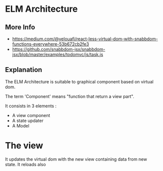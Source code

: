 # ELM Architecture

## More Info
- https://medium.com/@yelouafi/react-less-virtual-dom-with-snabbdom-functions-everywhere-53b672cb2fe3
- https://github.com/snabbdom-jsx/snabbdom-jsx/blob/master/examples/todomvc/js/task.js

## Explanation 
The ELM Architecture is suitable to graphical component based on virtual dom.

The term 'Component' means "function that return a view part".

It consists in 3 elements :
- A view component 
- A state updater
- A Model

# The view 
It updates the virtual dom with the new view containing data from new state. 
It reloads also 